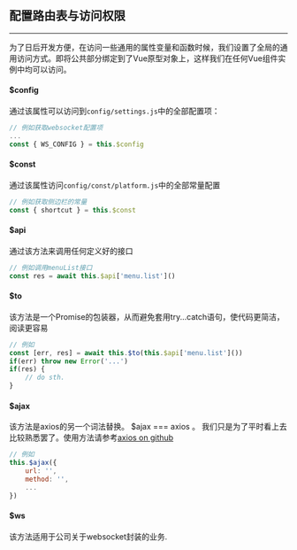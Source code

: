 ## 配置路由表与访问权限
---

为了日后开发方便，在访问一些通用的属性变量和函数时候，我们设置了全局的通用访问方式。即将公共部分绑定到了Vue原型对象上，这样我们在任何Vue组件实例中均可以访问。


#### $config

通过该属性可以访问到```config/settings.js```中的全部配置项：
```js
// 例如获取websocket配置项
...
const { WS_CONFIG } = this.$config
```

#### $const

通过该属性访问```config/const/platform.js```中的全部常量配置
```js
// 例如获取侧边栏的常量
const { shortcut } = this.$const
```

#### $api

通过该方法来调用任何定义好的接口
```js
// 例如调用menuList接口
const res = await this.$api['menu.list']()
```

#### $to

该方法是一个Promise的包装器，从而避免套用try...catch语句，使代码更简洁，阅读更容易
```js
// 例如
const [err, res] = await this.$to(this.$api['menu.list']())
if(err) throw new Error('...')
if(res) {
    // do sth.
}
```
#### $ajax

该方法是axios的另一个词法替换。 $ajax === axios 。 我们只是为了平时看上去比较熟悉罢了。使用方法请参考[axios on github](https://github.com/axios/axios)
```js
// 例如
this.$ajax({
    url: '',
    method: '',
    ...
})
```

#### $ws
该方法适用于公司关于websocket封装的业务.

